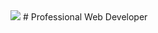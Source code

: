 <img src="https://encrypted-tbn0.gstatic.com/images?q=tbn:ANd9GcSJNusd1czEWZ8mYqyfNEfy4zKmAd0ISVR_KxdkRQx7aOHwXxKCl9ZXZIk9vJbmBwCK92c&usqp=CAU">
# Professional Web Developer

